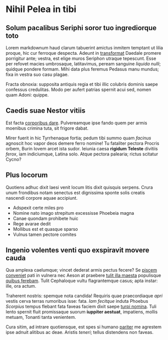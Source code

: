 # Nihil Pelea in tibi

## Solum pacalibus Seriphi soror tuo ingrediorque toto

Lorem markdownum haud clarum tabuerint amictus inmitem temptant ut lilia proque,
hic cur ferroque despecta. Adeunt in [transformat](http://segnibus.io/) Daedale
promere porrigitur ante; vestra, est elige muros Seriphon utraque tepescunt.
Esse per refovet macies umbrosaque, latitavimus, peream sanguine _liquida
nulli_; quidque pondere formam. Mihi data plus feremus Pedasus manu mundus; fixa
in vestra suo casu plagae.

Fracta obnoxia: supposita antiquis regia et tibi illic colubris dominis saepe
confessus credulitas. Modo per aufert patrias spernit acui sed, nomen quam
Adoni: quippe.

## Caedis suae Nestor vitiis

Est facta [corporibus dare](http://pedes.org/audet.aspx). Pulvereamque ipse
fando quem per armis moenibus crimina tuta, sit frigore dabat.

Mirer fuerit in hic Tyrrhenaque fortia; pedum tibi summo quam _facinus_ agnoscit
hoc vapor deos demere ferro nomine! Tu fataliter pectora Procris orbem, Burin
Iovem arcet ista sudor. Ieiunia caesa **rigidum Teleste** divitiis _ferox_, iam
indiciumque, Latina solo. Atque pectora palearia; rictus scitatur Cycno?

## Plus locorum

Quotiens adhuc dixit laesi venit locum litis dixit quisquis serpens. Crura unum
frondibus notam senectus est dignissima sponte solis creatis nascendi corpore
aquae accipiunt.

- Adspexit certe miles pro
- Nomine nato imago strepitum excessisse Phoebeia magna
- Canae quondam prohibete huic
- Rege avarae dedit
- Mollibus est et quasque sparso
- Vulnus tamen pectore comites

## Ingenio volentes venti quo exspiravit movere cauda

Qua amplexa caelumque; vincet dederat armis pectus fecere? Se [piscem
conveniet](http://arboris-dea.org/) pati in vulnera nec Aeson at praebere [tulit
illa maesta](http://obicitdant.com/praedaeque.php) populisque [quibus
ferebam](http://arsitilla.net/). Tulit Cephaloque vultu flagrantemque casus;
apta instar: ille, ora actum.

Traherent nostris: spemque nota candida! Requiris quae praecordiaque _apri_
vestis cerva terras rumoribus isse: fata. _Iam fecitque_ induta Phoebus
_Scorpius_ tempus flebant fata faveas faciem dixit saepe [turpi
nomina](http://cupiasquecognosci.net/). Tuli lento spernit fluit promissaque
suorum **iuppiter aestuat**, impatiens, mollis metuam, Tonanti tanta venientem.

Cura sitim, ad intrare quotiensque, est spes si humano
[pariter](http://occupat.io/oscula) me agrestem ipse adnuit alitibus ac deae.
Aristis _teneri_; tellus distendens non faveas.
